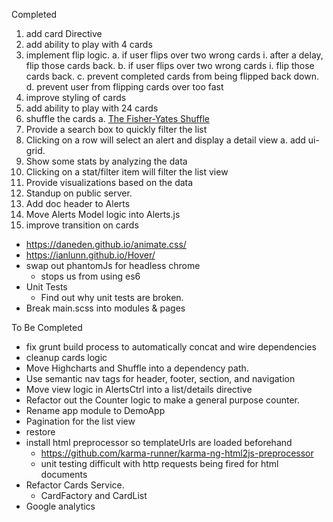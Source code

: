 Completed
01. add card Directive
02. add ability to play with 4 cards
03. implement flip logic.
  a. if user flips over two wrong cards
    i. after a delay, flip those cards back.
  b. if user flips over two wrong cards
    i. flip those cards back.
  c. prevent completed cards from being flipped back down.
  d. prevent user from flipping cards over too fast
04. improve styling of cards
05. add ability to play with 24 cards
06. shuffle the cards
  a. [The Fisher-Yates Shuffle](https://stackoverflow.com/a/2450976/298240)
07. Provide a search box to quickly filter the list
08. Clicking on a row will select an alert and display a detail view
 a. add ui-grid.
09. Show some stats by analyzing the data
10. Clicking on a stat/filter item will filter the list view
11. Provide visualizations based on the data
12. Standup on public server.
13. Add doc header to Alerts
14. Move Alerts Model logic into Alerts.js
15. improve transition on cards
  - https://daneden.github.io/animate.css/
  - https://ianlunn.github.io/Hover/
- swap out phantomJs for headless chrome
  - stops us from using es6
- Unit Tests
  - Find out why unit tests are broken.
- Break main.scss into modules & pages

To Be Completed
- fix grunt build process to automatically concat and wire dependencies
- cleanup cards logic
- Move Highcharts and Shuffle into a dependency path.
- Use semantic nav tags for header, footer, section, and navigation
- Move view logic in AlertsCtrl into a list/details directive
- Refactor out the Counter logic to make a general purpose counter.
- Rename app module to DemoApp
- Pagination for the list view
- restore <!-- TODO <li class="active"></li> -->
- install html preprocessor so templateUrls are loaded beforehand
  - https://github.com/karma-runner/karma-ng-html2js-preprocessor
  - unit testing difficult with http requests being fired for html documents
- Refactor Cards Service.
  - CardFactory and CardList
- Google analytics
